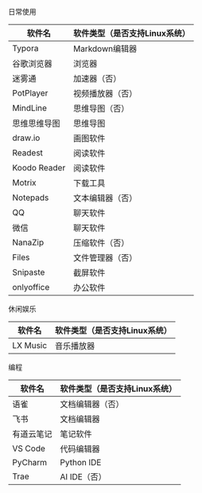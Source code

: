 日常使用

| 软件名       | 软件类型（是否支持Linux系统） |
| ------------ | ----------------------------- |
| Typora       | Markdown编辑器                |
| 谷歌浏览器   | 浏览器                        |
| 迷雾通       | 加速器（否）                  |
| PotPlayer    | 视频播放器（否）              |
| MindLine     | 思维导图（否）                |
| 思维思维导图 | 思维导图                      |
| draw.io      | 画图软件                      |
| Readest      | 阅读软件                      |
| Koodo Reader | 阅读软件                      |
| Motrix       | 下载工具                      |
| Notepads     | 文本编辑器（否）              |
| QQ           | 聊天软件                      |
| 微信         | 聊天软件                      |
| NanaZip      | 压缩软件（否）                |
| Files        | 文件管理器（否）              |
| Snipaste     | 截屏软件                      |
| onlyoffice   | 办公软件                      |

休闲娱乐

| 软件名   | 软件类型（是否支持Linux系统） |
| -------- | ----------------------------- |
| LX Music | 音乐播放器                    |

编程

| 软件名     | 软件类型（是否支持Linux系统） |
| ---------- | ----------------------------- |
| 语雀       | 文档编辑器（否）              |
| 飞书       | 文档编辑器                    |
| 有道云笔记 | 笔记软件                      |
| VS Code    | 代码编辑器                    |
| PyCharm    | Python IDE                    |
| Trae       | AI IDE（否）                  |
